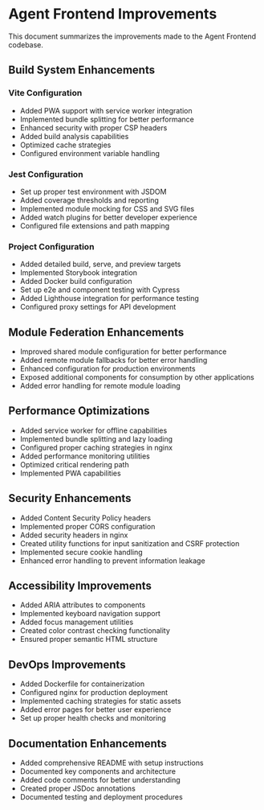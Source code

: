 # Agent Frontend Improvements

This document summarizes the improvements made to the Agent Frontend codebase.

## Build System Enhancements

### Vite Configuration

- Added PWA support with service worker integration
- Implemented bundle splitting for better performance
- Enhanced security with proper CSP headers
- Added build analysis capabilities
- Optimized cache strategies
- Configured environment variable handling

### Jest Configuration

- Set up proper test environment with JSDOM
- Added coverage thresholds and reporting
- Implemented module mocking for CSS and SVG files
- Added watch plugins for better developer experience
- Configured file extensions and path mapping

### Project Configuration

- Added detailed build, serve, and preview targets
- Implemented Storybook integration
- Added Docker build configuration
- Set up e2e and component testing with Cypress
- Added Lighthouse integration for performance testing
- Configured proxy settings for API development

## Module Federation Enhancements

- Improved shared module configuration for better performance
- Added remote module fallbacks for better error handling
- Enhanced configuration for production environments
- Exposed additional components for consumption by other applications
- Added error handling for remote module loading

## Performance Optimizations

- Added service worker for offline capabilities
- Implemented bundle splitting and lazy loading
- Configured proper caching strategies in nginx
- Added performance monitoring utilities
- Optimized critical rendering path
- Implemented PWA capabilities

## Security Enhancements

- Added Content Security Policy headers
- Implemented proper CORS configuration
- Added security headers in nginx
- Created utility functions for input sanitization and CSRF protection
- Implemented secure cookie handling
- Enhanced error handling to prevent information leakage

## Accessibility Improvements

- Added ARIA attributes to components
- Implemented keyboard navigation support
- Added focus management utilities
- Created color contrast checking functionality
- Ensured proper semantic HTML structure

## DevOps Improvements

- Added Dockerfile for containerization
- Configured nginx for production deployment
- Implemented caching strategies for static assets
- Added error pages for better user experience
- Set up proper health checks and monitoring

## Documentation Enhancements

- Added comprehensive README with setup instructions
- Documented key components and architecture
- Added code comments for better understanding
- Created proper JSDoc annotations
- Documented testing and deployment procedures
